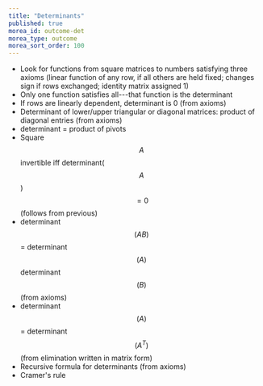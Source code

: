```yaml
---
title: "Determinants"
published: true
morea_id: outcome-det
morea_type: outcome
morea_sort_order: 100
---
```


  * Look for functions from square matrices to numbers
    satisfying three axioms (linear function of any row, if all others are held
    fixed; changes sign if rows exchanged; identity matrix assigned
    1)
  * Only one function satisfies all---that function is the determinant
  * If rows are linearly dependent, determinant is 0 (from axioms)
  * Determinant of lower/upper triangular or diagonal matrices: product of diagonal entries (from axioms)
  * determinant = product of pivots
  * Square $$A$$ invertible iff determinant($$A$$) $$=0$$ (follows from previous)
  * determinant$$(AB)$$ = determinant$$(A)$$ determinant$$(B)$$ (from axioms)
  * determinant$$(A)$$ = determinant$$(A^T)$$ (from elimination written in matrix form)
  * Recursive formula for determinants (from axioms)
  * Cramer's rule 
